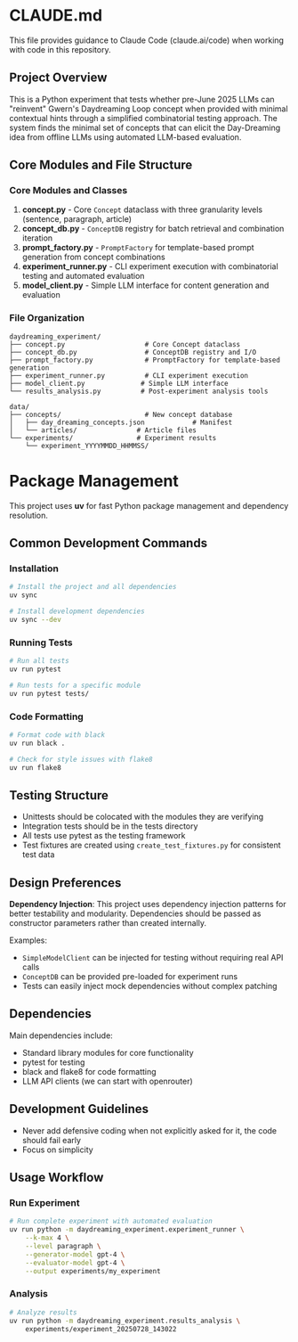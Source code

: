 # CLAUDE.md

This file provides guidance to Claude Code (claude.ai/code) when working with code in this repository.

## Project Overview

This is a Python experiment that tests whether pre-June 2025 LLMs can "reinvent" Gwern's Daydreaming Loop concept when provided with minimal contextual hints through a simplified combinatorial testing approach. The system finds the minimal set of concepts that can elicit the Day-Dreaming idea from offline LLMs using automated LLM-based evaluation.

## Core Modules and File Structure

### Core Modules and Classes

1. **concept.py** - Core `Concept` dataclass with three granularity levels (sentence, paragraph, article)
2. **concept_db.py** - `ConceptDB` registry for batch retrieval and combination iteration
3. **prompt_factory.py** - `PromptFactory` for template-based prompt generation from concept combinations
4. **experiment_runner.py** - CLI experiment execution with combinatorial testing and automated evaluation
5. **model_client.py** - Simple LLM interface for content generation and evaluation

### File Organization

```
daydreaming_experiment/
├── concept.py                    # Core Concept dataclass
├── concept_db.py                 # ConceptDB registry and I/O
├── prompt_factory.py             # PromptFactory for template-based generation  
├── experiment_runner.py          # CLI experiment execution
├── model_client.py              # Simple LLM interface
└── results_analysis.py          # Post-experiment analysis tools

data/
├── concepts/                     # New concept database
│   ├── day_dreaming_concepts.json            # Manifest
│   └── articles/               # Article files
└── experiments/                # Experiment results
    └── experiment_YYYYMMDD_HHMMSS/
```

# Package Management

This project uses **uv** for fast Python package management and dependency resolution.

## Common Development Commands

### Installation
```bash
# Install the project and all dependencies
uv sync

# Install development dependencies
uv sync --dev
```

### Running Tests
```bash
# Run all tests
uv run pytest

# Run tests for a specific module
uv run pytest tests/
```

### Code Formatting
```bash
# Format code with black
uv run black .

# Check for style issues with flake8
uv run flake8
```

## Testing Structure

- Unittests should be colocated with the modules they are verifying
- Integration tests should be in the tests directory
- All tests use pytest as the testing framework
- Test fixtures are created using `create_test_fixtures.py` for consistent test data

## Design Preferences

**Dependency Injection**: This project uses dependency injection patterns for better testability and modularity. Dependencies should be passed as constructor parameters rather than created internally.

Examples:
- `SimpleModelClient` can be injected for testing without requiring real API calls
- `ConceptDB` can be provided pre-loaded for experiment runs
- Tests can easily inject mock dependencies without complex patching

## Dependencies

Main dependencies include:
- Standard library modules for core functionality
- pytest for testing
- black and flake8 for code formatting
- LLM API clients (we can start with openrouter)

## Development Guidelines

- Never add defensive coding when not explicitly asked for it, the code should fail early
- Focus on simplicity

## Usage Workflow

### Run Experiment
```bash
# Run complete experiment with automated evaluation
uv run python -m daydreaming_experiment.experiment_runner \
    --k-max 4 \
    --level paragraph \
    --generator-model gpt-4 \
    --evaluator-model gpt-4 \
    --output experiments/my_experiment
```

### Analysis
```bash
# Analyze results
uv run python -m daydreaming_experiment.results_analysis \
    experiments/experiment_20250728_143022
```
